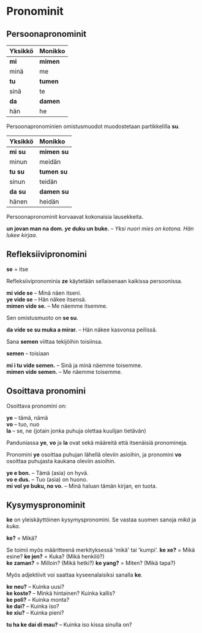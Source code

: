 # Pronominit
## Persoonapronominit

| Yksikkö     | Monikko      |
|:------------|:-------------|
| **mi**      | **mimen**    |
| minä        | me           |
| **tu**      | **tumen**    |
| sinä        | te           |
| **da**      | **damen**    |
| hän         | he           |

Persoonapronominien omistusmuodot muodostetaan partikkelilla
**su**.

| Yksikkö     | Monikko      |
|:------------|:-------------|
| **mi su**   | **mimen su** |
| minun       | meidän       |
| **tu su**   | **tumen su** |
| sinun       | teidän       |
| **da su**   | **damen su** |
| hänen       | heidän       |

Persoonapronominit korvaavat kokonaisia lausekkeita.

**un jovan man na dom. _ye_ duku un buke.**
– _Yksi nuori mies on kotona. Hän lukee kirjaa._

## Refleksiivipronomini

**se**
= itse

Refleksiivipronominia **ze** käytetään sellaisenaan kaikissa persoonissa.

**mi vide se**
– Minä näen itseni.  
**ye vide se**
– Hän näkee itsensä.  
**mimen vide se.**
– Me näemme itsemme.

Sen omistusmuoto on **se su**.

**da vide se su muka a mirar.**
– Hän näkee kasvonsa peilissä.

Sana **semen** viittaa tekijöihin toisiinsa.

**semen**
– toisiaan

**mi i tu vide semen.**
– Sinä ja minä näemme toisemme.  
**mimen vide semen.**
– Me näemme toisemme.


## Osoittava pronomini

Osoittava pronomini on:

**ye**
– tämä, nämä  
**vo**
– tuo, nuo  
**la**
– se, ne (jotain jonka puhuja olettaa kuulijan tietävän)

Panduniassa **ye**, **vo** ja **la** ovat sekä määreitä että itsenäisiä pronomineja.

Pronomini
**ye**
osoittaa puhujan lähellä oleviin asioihin,
ja pronomini
**vo**
osoittaa puhujasta kaukana oleviin asioihin.

**ye e bon.**
– Tämä (asia) on hyvä.  
**vo e dus.**
– Tuo (asia) on huono.  
**mi vol ye buku, no vo.**
– Minä haluan tämän kirjan, en tuota.


## Kysymyspronominit

**ke** on yleiskäyttöinen kysymyspronomini. Se vastaa suomen sanoja _mikä_ ja _kuka_.

**ke?**
= Mikä?

Se toimii myös määritteenä merkityksessä 'mikä' tai 'kumpi'.
**ke xe?**
= Mikä esine?
**ke jen?**
= Kuka? (Mikä henkilö?)  
**ke zaman?**
= Milloin? (Mikä hetki?)
**ke yang?** 
= Miten? (Mikä tapa?)

Myös adjektiivit voi saattaa kyseenalaisiksi sanalla **ke**.

**ke neu?**
– Kuinka uusi?  
**ke koste?**
– Minkä hintainen? Kuinka kallis?  
**ke poli?**
– Kuinka monta?  
**ke dai?**
– Kuinka iso?  
**ke xiu?**
– Kuinka pieni?

**tu ha ke dai di mau?**
– Kuinka iso kissa sinulla on?


